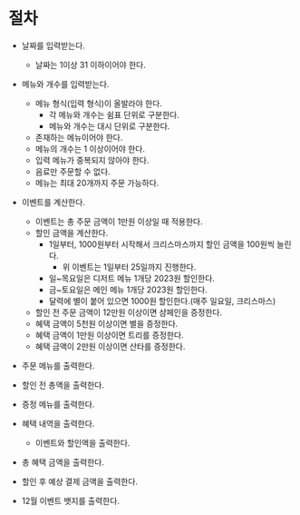 
# 절차

- 날짜를 입력받는다.
  - 날짜는 1이상 31 이하이어야 한다.

- 메뉴와 개수를 입력받는다.
  - 메뉴 형식(입력 형식)이 올발라야 한다.
    - 각 메뉴와 개수는 쉼표 단위로 구분한다.
    - 메뉴와 개수는 대시 단위로 구분한다.
  - 존재하는 메뉴이어야 한다.
  - 메뉴의 개수는 1 이상이어야 한다.
  - 입력 메뉴가 중복되지 않아야 한다.
  - 음료만 주문할 수 없다.
  - 메뉴는 최대 20개까지 주문 가능하다.

- 이벤트를 계산한다.
  - 이벤트는 총 주문 금액이 1만원 이상일 때 적용한다.
  - 할인 금액을 계산한다.
    - 1일부터, 1000원부터 시작해서 크리스마스까지 할인 금액을 100원씩 늘린다.
      - 위 이벤트는 1일부터 25일까지 진행한다.
    - 일~목요일은 디저트 메뉴 1개당 2023원 할인한다.
    - 금~토요일은 메인 메뉴 1개당 2023원 할인한다.
    - 달력에 별이 붙어 있으면 1000원 할인한다.(매주 일요일, 크리스마스)
  - 할인 전 주문 금액이 12만원 이상이면 샴페인을 증정한다.
  - 혜택 금액이 5천원 이상이면 별을 증정한다.
  - 혜택 금액이 1만원 이상이면 트리를 증정한다.
  - 혜택 금액이 2만원 이상이면 산타를 증정한다.

- 주문 메뉴를 출력한다.
- 할인 전 총액을 출력한다.
- 증정 메뉴를 출력한다.
- 혜택 내역을 출력한다.
  - 이벤트와 할인액을 출력한다.
- 총 혜택 금액을 출력한다.
- 할인 후 예상 결제 금액을 출력한다.
- 12월 이벤트 뱃지를 출력한다.
